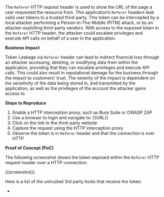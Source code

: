 The `Referer` HTTP request header is used to show the URL of the page a user requested the resource from. This application’s `Referer` headers leak valid user tokens to a trusted third-party. This token can be intercepted by a local attacker performing a Person-in-The-Middle (PiTM) attack, or by an attacker exploiting third-party vendors. With access to the exposed token in the `Referer` HTTP header, the attacker could escalate privileges and execute API calls on behalf of a user in the application.

**Business Impact**

Token Leakage via `Referer` header can lead to indirect financial loss through an attacker accessing, deleting, or modifying data from within the application, providing that they can escalate privileges and execute API calls. This could also result in reputational damage for the business through the impact to customers’ trust. The severity of the impact is dependent on the sensitivity of the data being stored in, and transmitted by the application, as well as the privileges of the account the attacker gains access to.

**Steps to Reproduce**

1. Enable a HTTP interception proxy, such as Burp Suite or OWASP ZAP
1. Use a browser to login and navigate to: {{URL}}
1. Click on the link to the third-party website
1. Capture the request using the HTTP interception proxy
1. Observe the token is in `Referer` header and that the connection is over HTTP

**Proof of Concept (PoC)**

The following screenshot shows the token exposed within the `Referer` HTTP request header over a HTTP connection:

{{screenshot}}

Here is a list of the untrusted 3rd party hosts that receive the token:

- 
